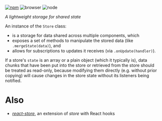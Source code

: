 [![npm](https://img.shields.io/npm/v/@axtk/store?labelColor=royalblue&color=royalblue&style=flat-square)](https://www.npmjs.com/package/@axtk/store)
![browser](https://img.shields.io/badge/browser-✓-blue?labelColor=dodgerblue&color=dodgerblue&style=flat-square)
![node](https://img.shields.io/badge/node-✓-blue?labelColor=dodgerblue&color=dodgerblue&style=flat-square)

_A lightweight storage for shared state_

An instance of the `Store` class:
- is a storage for data shared across multiple components, which
- exposes a set of methods to manipulate the stored data (like `.mergeState(data)`), and
- allows for subscriptions to updates it receives (via `.onUpdate(handler)`).

If a store's `state` is an array or a plain object (which it typically is), data chunks that have been put into the store or retrieved from the store should be treated as read-only, because modifying them directly (e.g. without prior copying) will cause changes in the store state without its listeners being notified.

# Also

- *[react-store](https://github.com/axtk/react-store)*, an extension of *store* with React hooks
